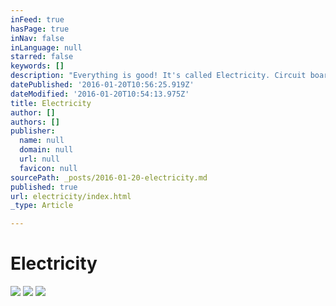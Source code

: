 ```yaml
---
inFeed: true
hasPage: true
inNav: false
inLanguage: null
starred: false
keywords: []
description: "Everything is good! It's called Electricity. Circuit board with electricity. Ssssssss !!!! grlgrlgrlgrl !!! gigigigigigigia ! Hohohohoho ! Lalalilu ! Dumdumdum !  January 2015"
datePublished: '2016-01-20T10:56:25.919Z'
dateModified: '2016-01-20T10:54:13.975Z'
title: Electricity
author: []
authors: []
publisher:
  name: null
  domain: null
  url: null
  favicon: null
sourcePath: _posts/2016-01-20-electricity.md
published: true
url: electricity/index.html
_type: Article

---
```

# Electricity
![](https://the-grid-user-content.s3-us-west-2.amazonaws.com/5936517f-09c8-490e-90d0-fdd83df17434.jpg)
![](https://the-grid-user-content.s3-us-west-2.amazonaws.com/e01fb4d2-26a5-4a54-82d1-66d6634a0c9c.JPG)
![](https://the-grid-user-content.s3-us-west-2.amazonaws.com/7a7390b1-dfb7-4741-8250-0eb4718d3a1a.jpg)